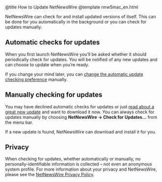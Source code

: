 @title How to Update NetNewsWire
@template nnw5mac_en.html

NetNewsWire can check for and install updated versions of itself. This can be done for you automatically in the background or you can check for updates manually.


Automatic checks for updates
----------------------------

When you first launch NetNewsWire you’ll be asked whether it should periodically check for updates. You will be notified of any new updates and can choose to update when you’re ready.

If you change your mind later, you can [change the automatic update checking preference](hidden-preferences) manually.


Manually checking for updates
-----------------------------

You may have declined automatic checks for updates or just [read about a great new update](netnewswire-news) and want to download it now. You can always check for updates manually by choosing **NetNewsWire → Check for Updates…** from the menu bar.

If a new update is found, NetNewsWire can download and install it for you.


Privacy
-------

When checking for updates, whether automatically or manually, no personally-identifiable information is collected – not even an anonymous system profile. For more information about your privacy and NetNewsWire, please see the [NetNewsWire Privacy Policy](https://ranchero.com/netnewswire/privacypolicy).